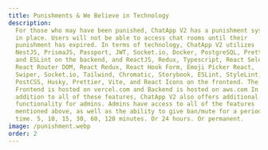 ```yaml
---
title: Punishments & We Believe in Technology
description:
  For those who may have been punished, ChatApp V2 has a punishment system
  in place. Users will not be able to access chat rooms until their
  punishment has expired. In terms of technology, ChatApp V2 utilizes
  NestJS, PrismaJS, Passport, JWT, Socket.io, Docker, PostgreSQL, Prettier,
  and ESLint on the backend, and ReactJS, Redux, Typescript, React Select,
  React Router DOM, React Redux, React Hook Form, Emoji Picker React,
  Swiper, Socket.io, Tailwind, Chromatic, Storybook, ESLint, StyleLint,
  PostCSS, Husky, Prettier, Vite, and React Icons on the frontend. The
  Frontend is hosted on vercel.com and Backend is hosted on aws.com In
  addition to all of these features, ChatApp V2 also offers additional
  functionality for admins. Admins have access to all of the features
  mentioned above, as well as the ability to give ban/mute for a period of
  time. 5, 10, 15, 30, 60, 120 minutes. Or 24 hours. Or permanent.
image: /punishment.webp
order: 2
---
```

